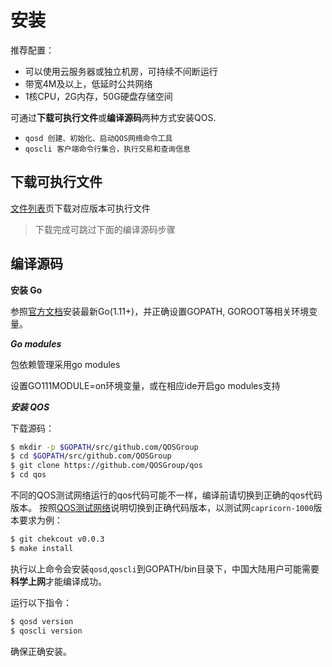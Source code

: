 # 安装

推荐配置：
* 可以使用云服务器或独立机房，可持续不间断运行
* 带宽4M及以上，低延时公共网络
* 1核CPU，2G内存，50G硬盘存储空间

可通过**下载可执行文件**或**编译源码**两种方式安装QOS.

* `qosd 创建、初始化、启动QOS网络命令工具`
* `qoscli 客户端命令行集合，执行交易和查询信息`

## 下载可执行文件

[文件列表](https://github.com/QOSGroup/qos/blob/master/DOWNLOAD.md)页下载对应版本可执行文件

> 下载完成可跳过下面的编译源码步骤

## 编译源码

**安装 Go**

参照[官方文档](https://golang.org/doc/install)安装最新Go(1.11+)，并正确设置GOPATH, GOROOT等相关环境变量。

***Go modules***

包依赖管理采用go modules

设置GO111MODULE=on环境变量，或在相应ide开启go modules支持

***安装 QOS***

下载源码：
```bash
$ mkdir -p $GOPATH/src/github.com/QOSGroup
$ cd $GOPATH/src/github.com/QOSGroup
$ git clone https://github.com/QOSGroup/qos
$ cd qos
```

不同的QOS测试网络运行的qos代码可能不一样，编译前请切换到正确的qos代码版本。
按照[QOS测试网络](https://github.com/QOSGroup/qos-testnets)说明切换到正确代码版本，以测试网`capricorn-1000`版本要求为例：
```bash
$ git chekcout v0.0.3
$ make install
```
执行以上命令会安装`qosd`,`qoscli`到GOPATH/bin目录下，中国大陆用户可能需要**科学上网**才能编译成功。


运行以下指令：
```bash
$ qosd version
$ qoscli version
```

确保正确安装。